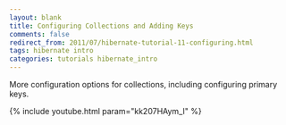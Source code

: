 ```yaml
---           
layout: blank
title: Configuring Collections and Adding Keys
comments: false
redirect_from: 2011/07/hibernate-tutorial-11-configuring.html
tags: hibernate intro
categories: tutorials hibernate_intro
---
```


More configuration options for collections, including configuring primary keys.

{% include youtube.html param="kk207HAym_I" %}